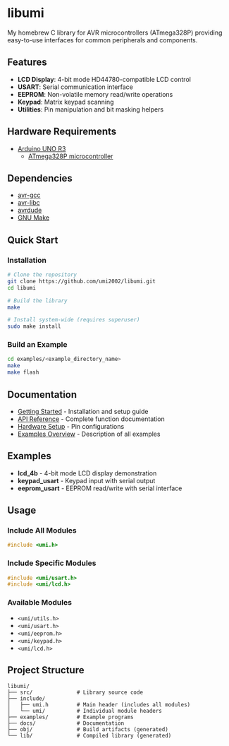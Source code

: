# libumi

My homebrew C library for AVR microcontrollers (ATmega328P) providing easy-to-use interfaces for common peripherals and components.

## Features

- **LCD Display**: 4-bit mode HD44780-compatible LCD control
- **USART**: Serial communication interface
- **EEPROM**: Non-volatile memory read/write operations
- **Keypad**: Matrix keypad scanning
- **Utilities**: Pin manipulation and bit masking helpers

## Hardware Requirements

- [Arduino UNO R3](https://docs.arduino.cc/hardware/uno-rev3/#tech-specs)
  - [ATmega328P microcontroller](https://www.microchip.com/en-us/product/atmega328p)

## Dependencies

- [avr-gcc](https://github.com/arduino/toolchain-avr)
- [avr-libc](https://github.com/avrdudes/avr-libc)
- [avrdude](https://github.com/avrdudes/avrdude)
- [GNU Make](https://www.gnu.org/software/make/)

## Quick Start

### Installation

```bash
# Clone the repository
git clone https://github.com/umi2002/libumi.git
cd libumi

# Build the library
make

# Install system-wide (requires superuser)
sudo make install
```

### Build an Example

```bash
cd examples/<example_directory_name>
make
make flash
```

## Documentation

- [Getting Started](docs/getting-started.md) - Installation and setup guide
- [API Reference](docs/api-reference.md) - Complete function documentation
- [Hardware Setup](docs/hardware-setup.md) - Pin configurations
- [Examples Overview](docs/examples.md) - Description of all examples

## Examples

- **lcd_4b** - 4-bit mode LCD display demonstration
- **keypad_usart** - Keypad input with serial output
- **eeprom_usart** - EEPROM read/write with serial interface

## Usage

### Include All Modules

```c
#include <umi.h>
```

### Include Specific Modules

```c
#include <umi/usart.h>
#include <umi/lcd.h>
```

### Available Modules

- `<umi/utils.h>`
- `<umi/usart.h>`
- `<umi/eeprom.h>`
- `<umi/keypad.h>`
- `<umi/lcd.h>`

## Project Structure

```
libumi/
├── src/              # Library source code
├── include/
│   ├── umi.h         # Main header (includes all modules)
│   └── umi/          # Individual module headers
├── examples/         # Example programs
├── docs/             # Documentation
├── obj/              # Build artifacts (generated)
└── lib/              # Compiled library (generated)
```

